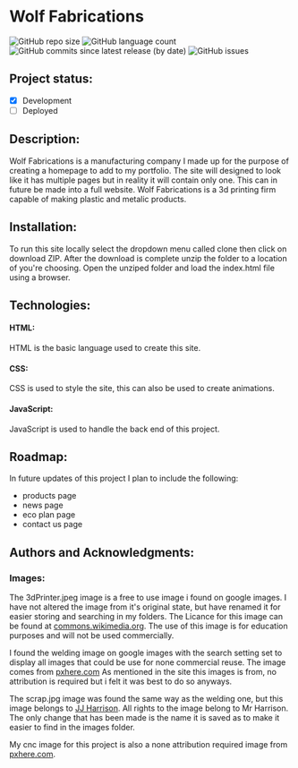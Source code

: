 # Wolf Fabrications
![GitHub repo size](https://img.shields.io/github/repo-size/danhayes3008/Wolf-Fabrication?logo=GITHUB)
![GitHub language count](https://img.shields.io/github/languages/count/danhayes3008/Wolf-Fabrication?color=blue&logo=github)
![GitHub commits since latest release (by date)](https://img.shields.io/github/commits-since/danhayes3008/Wolf-Fabrication/16d45b8?color=green&logo=github)
![GitHub issues](https://img.shields.io/github/issues/danhayes3008/Wolf-Fabrication?color=red&logo=github)


## Project status: 
 - [x] Development
 - [ ] Deployed

 ## Description:
 Wolf Fabrications is a manufacturing company I made up for the purpose of creating a homepage to add to my portfolio. The site will designed to look like it has multiple pages but in reality it will contain only one. This can in future be made into a full website. Wolf Fabrications is a 3d printing firm capable of making plastic and metalic products.

 ## Installation:
To run this site locally select the dropdown menu called clone then click on download ZIP. After the download is complete unzip the folder to a location of you're choosing. Open the unziped folder and load the index.html file using a browser.

 ## Technologies:

 #### HTML:
 HTML is the basic language used to create this site. 

 #### CSS:
 CSS is used to style the site, this can also be used to create animations.

#### JavaScript:
JavaScript is used to handle the back end of this project.

## Roadmap:
In future updates of this project I plan to include the following:
 
 - products page
 - news page
 - eco plan page
 - contact us page

 ## Authors and Acknowledgments:

 ### Images:

 The 3dPrinter.jpeg image is a free to use image i found on google images. I have not altered the image from it's original state, but have renamed it for easier storing and searching in my folders. The Licance for this image can be found at <a href="https://commons.wikimedia.org/wiki/File:TOSY_Parallel_Robot.JPG">commons.wikimedia.org</a>. The use of this image is for education purposes and will not be used commercially.

 I found the welding image on google images with the search setting set to display all images that could be use for none commercial reuse. The image comes from <a href="https://pxhere.com/en/photo/123237">pxhere.com</a> As mentioned in the site this images is from, no attribution is required but i felt it was best to do so anyways.

 The scrap.jpg image was found the same way as the welding one, but this image belongs to <a href="https://commons.wikimedia.org/wiki/File:HSS_Twist_Drill_into_Aluminium_with_Lubricant.jpg">JJ Harrison</a>. All rights to the image belong to Mr Harrison. The only change that has been made is the name it is saved as to make it easier to find in the images folder.

 My cnc image for this project is also a none attribution required image from <a href="https://pxhere.com/en/photo/771478">pxhere.com</a>.